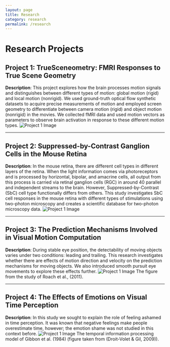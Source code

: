 ```yaml
---
layout: page
title: Research
category: research
permalink: /research
---
```


# Research Projects

## Project 1: TrueSceneometry: FMRI Responses to True Scene Geometry
**Description**: This project explores how the brain processes motion signals and distinguishes between different types of motion: global motion (rigid) and local motion (nonrigid). We used ground-truth optical flow synthetic datasets to acquire precise measurements of motion and employed screen geometry to differentiate between camera motion (rigid) and object motion (nonrigid) in the movies. We collected fMRI data and used motion vectors as parameters to observe brain activation in response to these different motion types. 
![Project 1 Image](https://alppekk.github.io/ekinci.github.io/assets/img/master.png)

---

## Project 2: Suppressed-by-Contrast Ganglion Cells in the Mouse Retina
**Description**: In the mouse retina, there are different cell types in different layers of the retina. When the light information comes via photoreceptors and is processed by horizontal, bipolar, and amacrine cells, all output from this process is carried via retinal ganglion cells (RGC) in around 40 parallel and independent streams to the brain. However, Suppressed-by-Contrast (SbC) cell type functionally differs from others. This study investigates SbC cell responses in the mouse retina with different types of stimulations using two-photon microscopy and creates a scientific database for two-photon microscopy data.
![Project 1 Image](https://alppekk.github.io/ekinci.github.io/assets/img/Picture_1.jpeg)

---

## Project 3: The Prediction Mechanisms Involved in Visual Motion Computation
**Description**: During stable eye position, the detectability of moving objects varies under two conditions: leading and trailing. This research investigates whether there are effects of motion direction and velocity on the prediction mechanisms for moving objects. We also introduced smooth pursuit eye movements to explore these effects further.
![Project 1 Image](https://alppekk.github.io/ekinci.github.io/assets/img/prediction.jpeg)
The figure from the study of Roach et al., (2011).

---

## Project 4: The Effects of Emotions on Visual Time Perception
**Description**: In this study we sought to explain the role of feeling ashamed in time perception. It was known that negative feelings make people overestimate time, however; the emotion shame was not studied in this context before. 
![Project 1 Image](https://alppekk.github.io/ekinci.github.io/assets/img/time.jpeg)
The temporal information processing model of Gibbon et al. (1984) (figure taken from (Droit-Volet & Gil, 2009)).



